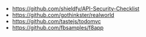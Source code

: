 - https://github.com/shieldfy/API-Security-Checklist
- https://github.com/gothinkster/realworld
- https://github.com/tastejs/todomvc
- https://github.com/fbsamples/f8app

